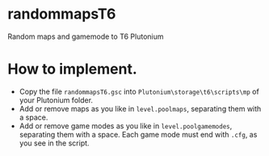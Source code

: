 # randommapsT6
Random maps and gamemode to T6 Plutonium

# How to implement.
- Copy the file `randommapsT6.gsc` into `Plutonium\storage\t6\scripts\mp` of your Plutonium folder.
- Add or remove maps as you like in `level.poolmaps`, separating them with a space.
- Add or remove game modes as you like in `level.poolgamemodes`, separating them with a space. Each game mode must end with `.cfg`, as you see in the script. 


